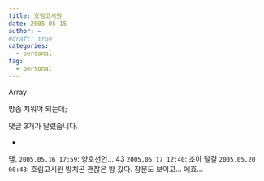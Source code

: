 ```yaml
---
title: 호림고시원
date: 2005-05-15
author: ~
#draft: true
categories:
  - personal
tag:
  - personal
---
```




Array

방좀 치워야 되는데;


 댓글  3개가 달렸습니다.

- 
 &#45850;. `2005.05.16 17:59`: 
양호선언...
 43 `2005.05.17 12:40`: 
조아
 달걀 `2005.05.20 00:48`: 
호림고시원 방치곤 괜찮은 방 갔다. 창문도 보이고... 에효...




